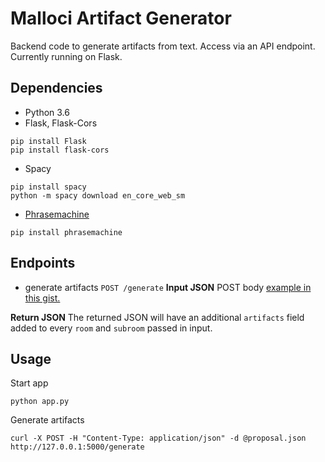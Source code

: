 # Malloci Artifact Generator

Backend code to generate artifacts from text. Access via an API endpoint. Currently running on Flask.

## Dependencies
- Python 3.6
- Flask, Flask-Cors
```
pip install Flask
pip install flask-cors
```
- Spacy
```
pip install spacy
python -m spacy download en_core_web_sm
```
- [Phrasemachine](https://github.com/slanglab/phrasemachine)
```
pip install phrasemachine
```

## Endpoints
- generate artifacts `POST /generate` 
**Input JSON**
POST body [example in this gist.](https://gist.github.com/MGutensohn/8bc8b3ad144674fcf6b415a8dfb8f4ab)

**Return JSON**
The returned JSON will have an additional `artifacts` field added to every `room` and `subroom` passed in input.

## Usage

Start app
```
python app.py 
```

Generate artifacts
```
curl -X POST -H "Content-Type: application/json" -d @proposal.json http://127.0.0.1:5000/generate
```
